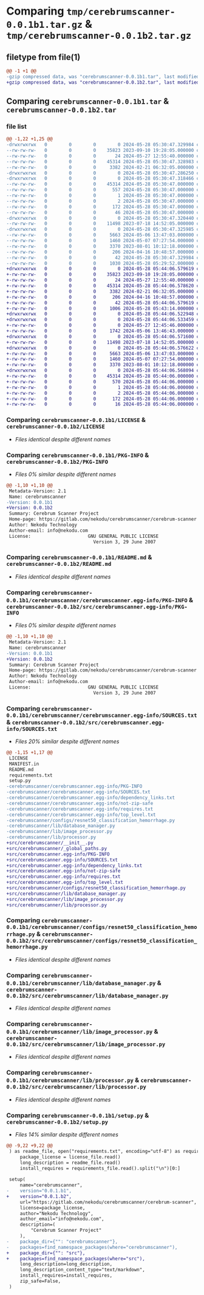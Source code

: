 # Comparing `tmp/cerebrumscanner-0.0.1b1.tar.gz` & `tmp/cerebrumscanner-0.0.1b2.tar.gz`

## filetype from file(1)

```diff
@@ -1 +1 @@
-gzip compressed data, was "cerebrumscanner-0.0.1b1.tar", last modified: Tue May 28 05:30:47 2024, max compression
+gzip compressed data, was "cerebrumscanner-0.0.1b2.tar", last modified: Tue May 28 05:44:06 2024, max compression
```

## Comparing `cerebrumscanner-0.0.1b1.tar` & `cerebrumscanner-0.0.1b2.tar`

### file list

```diff
@@ -1,22 +1,25 @@
-drwxrwxrwx   0        0        0        0 2024-05-28 05:30:47.329984 cerebrumscanner-0.0.1b1/
--rw-rw-rw-   0        0        0    35823 2023-09-10 19:28:05.000000 cerebrumscanner-0.0.1b1/LICENSE
--rw-rw-rw-   0        0        0       24 2024-05-27 12:55:40.000000 cerebrumscanner-0.0.1b1/MANIFEST.in
--rw-rw-rw-   0        0        0    45314 2024-05-28 05:30:47.328983 cerebrumscanner-0.0.1b1/PKG-INFO
--rw-rw-rw-   0        0        0     3382 2024-02-21 06:32:05.000000 cerebrumscanner-0.0.1b1/README.md
-drwxrwxrwx   0        0        0        0 2024-05-28 05:30:47.286250 cerebrumscanner-0.0.1b1/cerebrumscanner/
-drwxrwxrwx   0        0        0        0 2024-05-28 05:30:47.318466 cerebrumscanner-0.0.1b1/cerebrumscanner/cerebrumscanner.egg-info/
--rw-rw-rw-   0        0        0    45314 2024-05-28 05:30:47.000000 cerebrumscanner-0.0.1b1/cerebrumscanner/cerebrumscanner.egg-info/PKG-INFO
--rw-rw-rw-   0        0        0      557 2024-05-28 05:30:47.000000 cerebrumscanner-0.0.1b1/cerebrumscanner/cerebrumscanner.egg-info/SOURCES.txt
--rw-rw-rw-   0        0        0        1 2024-05-28 05:30:47.000000 cerebrumscanner-0.0.1b1/cerebrumscanner/cerebrumscanner.egg-info/dependency_links.txt
--rw-rw-rw-   0        0        0        2 2024-05-28 05:30:47.000000 cerebrumscanner-0.0.1b1/cerebrumscanner/cerebrumscanner.egg-info/not-zip-safe
--rw-rw-rw-   0        0        0      172 2024-05-28 05:30:47.000000 cerebrumscanner-0.0.1b1/cerebrumscanner/cerebrumscanner.egg-info/requires.txt
--rw-rw-rw-   0        0        0       46 2024-05-28 05:30:47.000000 cerebrumscanner-0.0.1b1/cerebrumscanner/cerebrumscanner.egg-info/top_level.txt
-drwxrwxrwx   0        0        0        0 2024-05-28 05:30:47.320440 cerebrumscanner-0.0.1b1/cerebrumscanner/configs/
--rw-rw-rw-   0        0        0    11498 2023-07-18 14:52:05.000000 cerebrumscanner-0.0.1b1/cerebrumscanner/configs/resnet50_classification_hemorrhage.py
-drwxrwxrwx   0        0        0        0 2024-05-28 05:30:47.325985 cerebrumscanner-0.0.1b1/cerebrumscanner/lib/
--rw-rw-rw-   0        0        0     5663 2024-05-06 13:47:03.000000 cerebrumscanner-0.0.1b1/cerebrumscanner/lib/database_manager.py
--rw-rw-rw-   0        0        0     1460 2024-05-07 07:27:54.000000 cerebrumscanner-0.0.1b1/cerebrumscanner/lib/image_processor.py
--rw-rw-rw-   0        0        0     3370 2023-08-01 10:12:18.000000 cerebrumscanner-0.0.1b1/cerebrumscanner/lib/processor.py
--rw-rw-rw-   0        0        0      206 2024-04-16 10:48:57.000000 cerebrumscanner-0.0.1b1/requirements.txt
--rw-rw-rw-   0        0        0       42 2024-05-28 05:30:47.329984 cerebrumscanner-0.0.1b1/setup.cfg
--rw-rw-rw-   0        0        0     1030 2024-05-28 05:29:52.000000 cerebrumscanner-0.0.1b1/setup.py
+drwxrwxrwx   0        0        0        0 2024-05-28 05:44:06.579619 cerebrumscanner-0.0.1b2/
+-rw-rw-rw-   0        0        0    35823 2023-09-10 19:28:05.000000 cerebrumscanner-0.0.1b2/LICENSE
+-rw-rw-rw-   0        0        0       24 2024-05-27 12:55:40.000000 cerebrumscanner-0.0.1b2/MANIFEST.in
+-rw-rw-rw-   0        0        0    45314 2024-05-28 05:44:06.578620 cerebrumscanner-0.0.1b2/PKG-INFO
+-rw-rw-rw-   0        0        0     3382 2024-02-21 06:32:05.000000 cerebrumscanner-0.0.1b2/README.md
+-rw-rw-rw-   0        0        0      206 2024-04-16 10:48:57.000000 cerebrumscanner-0.0.1b2/requirements.txt
+-rw-rw-rw-   0        0        0       42 2024-05-28 05:44:06.579619 cerebrumscanner-0.0.1b2/setup.cfg
+-rw-rw-rw-   0        0        0     1006 2024-05-28 05:43:14.000000 cerebrumscanner-0.0.1b2/setup.py
+drwxrwxrwx   0        0        0        0 2024-05-28 05:44:06.522948 cerebrumscanner-0.0.1b2/src/
+drwxrwxrwx   0        0        0        0 2024-05-28 05:44:06.533459 cerebrumscanner-0.0.1b2/src/cerebrumscanner/
+-rw-rw-rw-   0        0        0        0 2024-05-27 12:45:46.000000 cerebrumscanner-0.0.1b2/src/cerebrumscanner/__init__.py
+-rw-rw-rw-   0        0        0     1742 2024-05-06 13:46:43.000000 cerebrumscanner-0.0.1b2/src/cerebrumscanner/_global_paths.py
+drwxrwxrwx   0        0        0        0 2024-05-28 05:44:06.571600 cerebrumscanner-0.0.1b2/src/cerebrumscanner/configs/
+-rw-rw-rw-   0        0        0    11498 2023-07-18 14:52:05.000000 cerebrumscanner-0.0.1b2/src/cerebrumscanner/configs/resnet50_classification_hemorrhage.py
+drwxrwxrwx   0        0        0        0 2024-05-28 05:44:06.576622 cerebrumscanner-0.0.1b2/src/cerebrumscanner/lib/
+-rw-rw-rw-   0        0        0     5663 2024-05-06 13:47:03.000000 cerebrumscanner-0.0.1b2/src/cerebrumscanner/lib/database_manager.py
+-rw-rw-rw-   0        0        0     1460 2024-05-07 07:27:54.000000 cerebrumscanner-0.0.1b2/src/cerebrumscanner/lib/image_processor.py
+-rw-rw-rw-   0        0        0     3370 2023-08-01 10:12:18.000000 cerebrumscanner-0.0.1b2/src/cerebrumscanner/lib/processor.py
+drwxrwxrwx   0        0        0        0 2024-05-28 05:44:06.568094 cerebrumscanner-0.0.1b2/src/cerebrumscanner.egg-info/
+-rw-rw-rw-   0        0        0    45314 2024-05-28 05:44:06.000000 cerebrumscanner-0.0.1b2/src/cerebrumscanner.egg-info/PKG-INFO
+-rw-rw-rw-   0        0        0      570 2024-05-28 05:44:06.000000 cerebrumscanner-0.0.1b2/src/cerebrumscanner.egg-info/SOURCES.txt
+-rw-rw-rw-   0        0        0        1 2024-05-28 05:44:06.000000 cerebrumscanner-0.0.1b2/src/cerebrumscanner.egg-info/dependency_links.txt
+-rw-rw-rw-   0        0        0        2 2024-05-28 05:44:06.000000 cerebrumscanner-0.0.1b2/src/cerebrumscanner.egg-info/not-zip-safe
+-rw-rw-rw-   0        0        0      172 2024-05-28 05:44:06.000000 cerebrumscanner-0.0.1b2/src/cerebrumscanner.egg-info/requires.txt
+-rw-rw-rw-   0        0        0       16 2024-05-28 05:44:06.000000 cerebrumscanner-0.0.1b2/src/cerebrumscanner.egg-info/top_level.txt
```

### Comparing `cerebrumscanner-0.0.1b1/LICENSE` & `cerebrumscanner-0.0.1b2/LICENSE`

 * *Files identical despite different names*

### Comparing `cerebrumscanner-0.0.1b1/PKG-INFO` & `cerebrumscanner-0.0.1b2/PKG-INFO`

 * *Files 0% similar despite different names*

```diff
@@ -1,10 +1,10 @@
 Metadata-Version: 2.1
 Name: cerebrumscanner
-Version: 0.0.1b1
+Version: 0.0.1b2
 Summary: Cerebrum Scanner Project
 Home-page: https://gitlab.com/nekodu/cerebrumscanner/cerebrum-scanner
 Author: Nekodu Technology
 Author-email: info@nekodu.com
 License:                     GNU GENERAL PUBLIC LICENSE
                                Version 3, 29 June 2007
```

### Comparing `cerebrumscanner-0.0.1b1/README.md` & `cerebrumscanner-0.0.1b2/README.md`

 * *Files identical despite different names*

### Comparing `cerebrumscanner-0.0.1b1/cerebrumscanner/cerebrumscanner.egg-info/PKG-INFO` & `cerebrumscanner-0.0.1b2/src/cerebrumscanner.egg-info/PKG-INFO`

 * *Files 0% similar despite different names*

```diff
@@ -1,10 +1,10 @@
 Metadata-Version: 2.1
 Name: cerebrumscanner
-Version: 0.0.1b1
+Version: 0.0.1b2
 Summary: Cerebrum Scanner Project
 Home-page: https://gitlab.com/nekodu/cerebrumscanner/cerebrum-scanner
 Author: Nekodu Technology
 Author-email: info@nekodu.com
 License:                     GNU GENERAL PUBLIC LICENSE
                                Version 3, 29 June 2007
```

### Comparing `cerebrumscanner-0.0.1b1/cerebrumscanner/cerebrumscanner.egg-info/SOURCES.txt` & `cerebrumscanner-0.0.1b2/src/cerebrumscanner.egg-info/SOURCES.txt`

 * *Files 20% similar despite different names*

```diff
@@ -1,15 +1,17 @@
 LICENSE
 MANIFEST.in
 README.md
 requirements.txt
 setup.py
-cerebrumscanner/cerebrumscanner.egg-info/PKG-INFO
-cerebrumscanner/cerebrumscanner.egg-info/SOURCES.txt
-cerebrumscanner/cerebrumscanner.egg-info/dependency_links.txt
-cerebrumscanner/cerebrumscanner.egg-info/not-zip-safe
-cerebrumscanner/cerebrumscanner.egg-info/requires.txt
-cerebrumscanner/cerebrumscanner.egg-info/top_level.txt
-cerebrumscanner/configs/resnet50_classification_hemorrhage.py
-cerebrumscanner/lib/database_manager.py
-cerebrumscanner/lib/image_processor.py
-cerebrumscanner/lib/processor.py
+src/cerebrumscanner/__init__.py
+src/cerebrumscanner/_global_paths.py
+src/cerebrumscanner.egg-info/PKG-INFO
+src/cerebrumscanner.egg-info/SOURCES.txt
+src/cerebrumscanner.egg-info/dependency_links.txt
+src/cerebrumscanner.egg-info/not-zip-safe
+src/cerebrumscanner.egg-info/requires.txt
+src/cerebrumscanner.egg-info/top_level.txt
+src/cerebrumscanner/configs/resnet50_classification_hemorrhage.py
+src/cerebrumscanner/lib/database_manager.py
+src/cerebrumscanner/lib/image_processor.py
+src/cerebrumscanner/lib/processor.py
```

### Comparing `cerebrumscanner-0.0.1b1/cerebrumscanner/configs/resnet50_classification_hemorrhage.py` & `cerebrumscanner-0.0.1b2/src/cerebrumscanner/configs/resnet50_classification_hemorrhage.py`

 * *Files identical despite different names*

### Comparing `cerebrumscanner-0.0.1b1/cerebrumscanner/lib/database_manager.py` & `cerebrumscanner-0.0.1b2/src/cerebrumscanner/lib/database_manager.py`

 * *Files identical despite different names*

### Comparing `cerebrumscanner-0.0.1b1/cerebrumscanner/lib/image_processor.py` & `cerebrumscanner-0.0.1b2/src/cerebrumscanner/lib/image_processor.py`

 * *Files identical despite different names*

### Comparing `cerebrumscanner-0.0.1b1/cerebrumscanner/lib/processor.py` & `cerebrumscanner-0.0.1b2/src/cerebrumscanner/lib/processor.py`

 * *Files identical despite different names*

### Comparing `cerebrumscanner-0.0.1b1/setup.py` & `cerebrumscanner-0.0.1b2/setup.py`

 * *Files 14% similar despite different names*

```diff
@@ -9,22 +9,22 @@
 ) as readme_file, open("requirements.txt", encoding="utf-8") as requirements_file:
     package_license = license_file.read()
     long_description = readme_file.read()
     install_requires = requirements_file.read().split("\n")[0:]
 
 setup(
     name="cerebrumscanner",
-    version="0.0.1.b1",
+    version="0.0.1.b2",
     url="https://gitlab.com/nekodu/cerebrumscanner/cerebrum-scanner",
     license=package_license,
     author="Nekodu Technology",
     author_email="info@nekodu.com",
     description=(
         "Cerebrum Scanner Project"
     ),
-    package_dir={"": "cerebrumscanner"},
-    packages=find_namespace_packages(where="cerebrumscanner"),
+    package_dir={"": "src"},
+    packages=find_namespace_packages(where="src"),
     long_description=long_description,
     long_description_content_type="text/markdown",
     install_requires=install_requires,
     zip_safe=False,
 )
```

